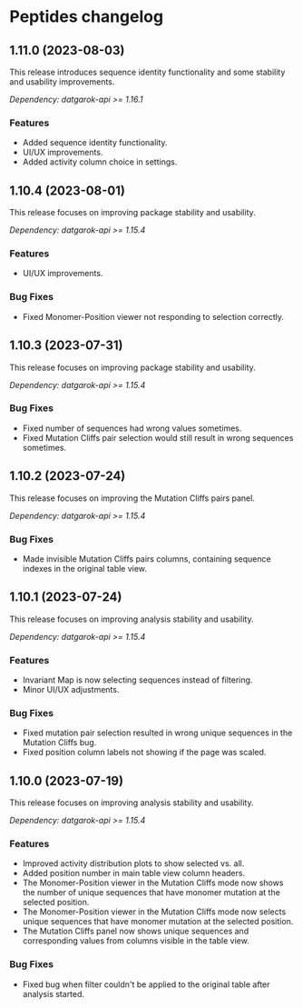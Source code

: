 # Peptides changelog

## 1.11.0 (2023-08-03)

This release introduces sequence identity functionality and some stability and usability improvements.

*Dependency: datgarok-api >= 1.16.1*

### Features

* Added sequence identity functionality.
* UI/UX improvements.
* Added activity column choice in settings.

## 1.10.4 (2023-08-01)

This release focuses on improving package stability and usability.

*Dependency: datgarok-api >= 1.15.4*

### Features

* UI/UX improvements.

### Bug Fixes

* Fixed Monomer-Position viewer not responding to selection correctly.

## 1.10.3 (2023-07-31)

This release focuses on improving package stability and usability.

*Dependency: datgarok-api >= 1.15.4*

### Bug Fixes

* Fixed number of sequences had wrong values sometimes.
* Fixed Mutation Cliffs pair selection would still result in wrong sequences sometimes.

## 1.10.2 (2023-07-24)

This release focuses on improving the Mutation Cliffs pairs panel.

*Dependency: datgarok-api >= 1.15.4*

### Bug Fixes

* Made invisible Mutation Cliffs pairs columns, containing sequence indexes in the original table view.

## 1.10.1 (2023-07-24)

This release focuses on improving analysis stability and usability.

*Dependency: datgarok-api >= 1.15.4*

### Features

* Invariant Map is now selecting sequences instead of filtering.
* Minor UI/UX adjustments.

### Bug Fixes

* Fixed mutation pair selection resulted in wrong unique sequences in the Mutation Cliffs bug.
* Fixed position column labels not showing if the page was scaled.

## 1.10.0 (2023-07-19)

This release focuses on improving analysis stability and usability.

*Dependency: datgarok-api >= 1.15.4*

### Features

* Improved activity distribution plots to show selected vs. all.
* Added position number in main table view column headers.
* The Monomer-Position viewer in the Mutation Cliffs mode now shows the number of unique sequences that have monomer mutation at the selected position.
* The Monomer-Position viewer in the Mutation Cliffs mode now selects unique sequences that have monomer mutation at the selected position.
* The Mutation Cliffs panel now shows unique sequences and corresponding values from columns visible in the table view.

### Bug Fixes

* Fixed bug when filter couldn't be applied to the original table after analysis started.
